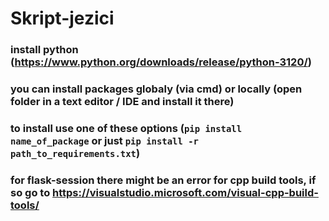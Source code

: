 # Skript-jezici
### install python (https://www.python.org/downloads/release/python-3120/)
### you can install packages globaly (via cmd) or locally (open folder in a text editor / IDE and install it there) 
### to install use one of these options (```pip install name_of_package``` or just ```pip install -r path_to_requirements.txt```)
### for flask-session there might be an error for cpp build tools, if so go to https://visualstudio.microsoft.com/visual-cpp-build-tools/
